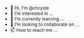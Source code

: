 - 👋 Hi, I’m @chryste
- 👀 I’m interested in ...
- 🌱 I’m currently learning ...
- 💞️ I’m looking to collaborate on ...
- 📫 How to reach me ...

<!---
chryste/chryste is a ✨ special ✨ repository because its `README.md` (this file) appears on your GitHub profile.
You can click the Preview link to take a look at your changes.
--->
